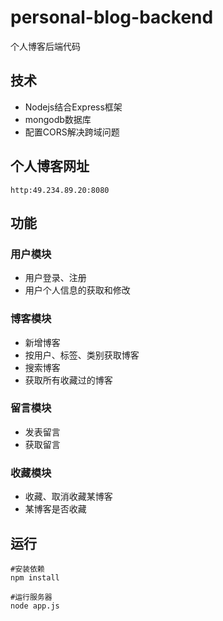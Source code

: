 # personal-blog-backend
个人博客后端代码

## 技术
+ Nodejs结合Express框架
+ mongodb数据库
+ 配置CORS解决跨域问题

## 个人博客网址
```
http:49.234.89.20:8080
```

## 功能
### 用户模块
+ 用户登录、注册
+ 用户个人信息的获取和修改

### 博客模块
+ 新增博客
+ 按用户、标签、类别获取博客
+ 搜索博客
+ 获取所有收藏过的博客

### 留言模块
+ 发表留言
+ 获取留言

### 收藏模块
+ 收藏、取消收藏某博客
+ 某博客是否收藏

## 运行
```
#安装依赖
npm install

#运行服务器
node app.js
```
